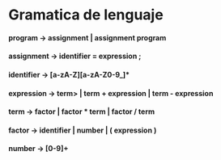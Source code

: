 # Gramatica de lenguaje 

#### program  -> assignment | assignment program
#### assignment -> identifier = expression ;
#### identifier   -> [a-zA-Z][a-zA-Z0-9_]*
#### expression -> term> | term + expression | term - expression
#### term       -> factor | factor * term | factor / term
#### factor     -> identifier | number | ( expression )
#### number     -> [0-9]+
